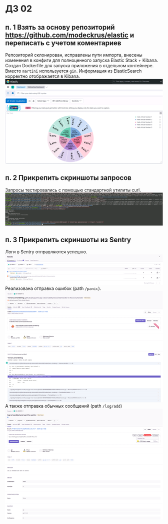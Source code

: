 # ДЗ 02
## п. 1 Взять за основу репозиторий https://github.com/modeckrus/elastic и переписать с учетом коментариев 

Репозиторий склонирован, исправлены пути импорта, внесены изменения в конфиги
для полноценного запуска Elastic Stack + Kibana.  
Создан Dockerfile для запуска приложения в отдельном контейнере.  
Вместо `martini` используется `gin`.
Информация из ElasticSearch корректно отображается в Kibana.
![Kibana](screenshots/kibana_screenshot.png)

## п. 2 Прикрепить скриншоты запросов
Запросы тестировались с помощью стандартной утилиты curl.  
![CURL](screenshots/requests_screenshot.png)

## п. 3 Прикрепить скриншоты из Sentry
Логи в Sentry отправляются успешно.
![Sentry_issues](screenshots/sentry_issues_screenshot.png)
Реализована отправка ошибок (path `/panic`).
![Sentry_panic](screenshots/sentry_panic_screenshot.png)
А также отправка обычных сообщений (path `/log/add`)
![Sentry_message](screenshots/sentry_message_screenshot.png)